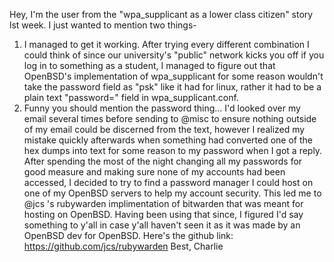 Hey,
I'm the user from the "wpa_supplicant as a lower class citizen" story lst week. I just wanted to mention two things-
1. I managed to get it working. After trying every different combination I could think of since our university's "public" network kicks you off if you log in to something as a student, I managed to figure out that OpenBSD's implementation of wpa_supplicant for some reason wouldn't take the password field as "psk" like it had for linux, rather it had to be a plain text "password=" field in wpa_supplicant.conf.
2. Funny you should mention the password thing... I'd looked over my email several times before sending to @misc to ensure nothing outside of my email could be discerned from the text, however I realized my mistake quickly afterwards when something had converted one of the hex dumps into text for some reason to my password when I got a reply. After spending the most of the night changing all my passwords for good measure and making sure none of my accounts had been accessed, I decided to try to find a password manager I could host on one of my OpenBSD servers to help my account security. This led me to @jcs 's rubywarden implimentation of bitwarden that was meant for hosting on OpenBSD. Having been using that since, I figured I'd say something to y'all in case y'all haven't seen it as it was made by an OpenBSD dev for OpenBSD. 
Here's the github link: https://github.com/jcs/rubywarden
Best,
Charlie